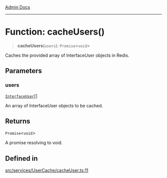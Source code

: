 [Admin Docs](/)

***

# Function: cacheUsers()

> **cacheUsers**(`users`): `Promise`\<`void`\>

Caches the provided array of InterfaceUser objects in Redis.

## Parameters

### users

[`InterfaceUser`](../../../../models/User/interfaces/InterfaceUser.md)[]

An array of InterfaceUser objects to be cached.

## Returns

`Promise`\<`void`\>

A promise resolving to void.

## Defined in

[src/services/UserCache/cacheUser.ts:11](https://github.com/Suyash878/talawa-api/blob/cfd688207611ba245c99edd8dbaccb2cdbf6a043/src/services/UserCache/cacheUser.ts#L11)
